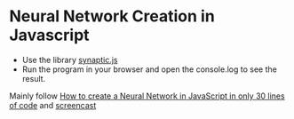 # Neural Network Creation in Javascript

- Use the library [synaptic.js](https://github.com/cazala/synaptic)
- Run the program in your browser and open the console.log to see the result.

Mainly follow [How to create a Neural Network in JavaScript in only 30 lines of code](https://medium.freecodecamp.org/how-to-create-a-neural-network-in-javascript-in-only-30-lines-of-code-343dafc50d49) and [screencast](https://scrimba.com/casts/cast-1980)

